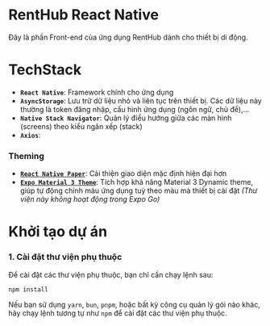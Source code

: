# RentHub React Native

Đây là phần Front-end của ứng dụng RentHub dành cho thiết bị di động.

# TechStack

- **`React Native`**: Framework chính cho ứng dụng
- **`AsyncStorage`**: Lưu trữ dữ liệu nhỏ và liên tục trên thiết bị. Các dữ liệu này thường là token đăng nhập, cấu hình ứng dụng (ngôn ngữ, chủ đề),...
- **`Native Stack Navigator`**: Quản lý điều hướng giữa các màn hình (screens) theo kiểu ngăn xếp (stack)
- **`Axios`**: 

### Theming

- [**`React Native Paper`**](https://callstack.github.io/react-native-paper/): Cải thiện giao diện mặc định hiện đại hơn
- [**`Expo Material 3 Theme`**](https://github.com/pchmn/expo-material3-theme): Tích hợp khả năng Material 3 Dynamic theme, giúp tự động chỉnh màu ứng dụng tuỳ theo màu mà thiết bị cài đặt *(Thư viện này không hoạt động trong Expo Go)*

# Khởi tạo dự án

### 1. Cài đặt thư viện phụ thuộc

Để cài đặt các thư viện phụ thuộc, bạn chỉ cần chạy lệnh sau:

```shell
npm install
```

Nếu bạn sử dụng `yarn`, `bun`, `pnpm`, hoặc bất kỳ công cụ quản lý gói nào khác, hãy chạy lệnh tương tự như `npm` để cài đặt các thư viện phụ thuộc.

